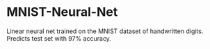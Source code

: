 # MNIST-Neural-Net
Linear neural net trained on the MNIST dataset of handwritten digits. Predicts test set with 97% accuracy.

